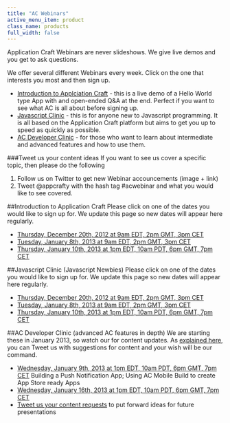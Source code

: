 ```yaml
---
title: "AC Webinars"
active_menu_item: product
class_name: products
full_width: false
---
```


Application Craft Webinars are never slideshows. We give live demos and you get to ask questions.

We offer several different Webinars every week. Click on the one that interests you most and then sign up.

 - [Introduction to Applciation Craft](#intro) - this is a live demo of a Hello World type App with and open-ended Q&amp;A at the end. Perfect if you want to see what AC is all about before signing up.
 - [Javascript Clinic](#jsclinic) - this is for anyone new to Javascript programming. It is all based on the Application Craft platform but aims to get you up to speed as quickly as possible.
 - [AC Developer Clinic](#devclinic) - for those who want to learn about intermediate and advanced features and how to use them.

<a name="twitter"></a>
###Tweet us your content ideas
If you want to see us cover a specific topic, then please do the following

1. Follow us on Twitter to get new Webinar accouncements (image + link) 
2. Tweet @appcrafty with the hash tag #acwebinar and what you would like to see covered.

<a name="intro"></a>
##Introduction to Application Craft
Please click on one of the dates you would like to sign up for. We update this page so new dates will appear here regularly.

 - [Thursday, December 20th, 2012 at 9am EDT, 2pm GMT, 3pm CET](#)
 - [Tuesday, January 8th, 2013 at 9am EDT, 2pm GMT, 3pm CET](#)
 - [Thursday, January 10th, 2013 at 1pm EDT, 10am PDT, 6pm GMT, 7pm CET](#)

<a name="jsclinic"></a>
##Javascript Clinic (Javascript Newbies)
Please click on one of the dates you would like to sign up for. We update this page so new dates will appear here regularly.

 - [Thursday, December 20th, 2012 at 9am EDT, 2pm GMT, 3pm CET](#)
 - [Tuesday, January 8th, 2013 at 9am EDT, 2pm GMT, 3pm CET](#)
 - [Thursday, January 10th, 2013 at 1pm EDT, 10am PDT, 6pm GMT, 7pm CET](#)

<a name="devclinic"></a>
##AC Developer Clinic (advanced AC features in depth)
We are starting these in January 2013, so watch our for content updates. As [explained here](#twitter), you can Tweet us with suggestions for content and your wish will be our command.

 - [Wednesday, January 9th, 2013 at 1pm EDT, 10am PDT, 6pm GMT, 7pm CET](#)
 Building a Push Notification App; Using AC Mobile Build to create App Store ready Apps
 - [Wednesday, January 16th, 2013 at 1pm EDT, 10am PDT, 6pm GMT, 7pm CET](#)
 - [Tweet us your content requests](#twitter) to put forward ideas for future presentations





